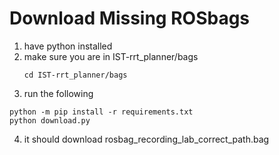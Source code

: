 # Download Missing ROSbags
1. have python installed
2. make sure you are in IST-rrt_planner/bags
   ```
   cd IST-rrt_planner/bags
   ```
3. run the following
```
python -m pip install -r requirements.txt
python download.py 
```
4. it should download rosbag_recording_lab_correct_path.bag